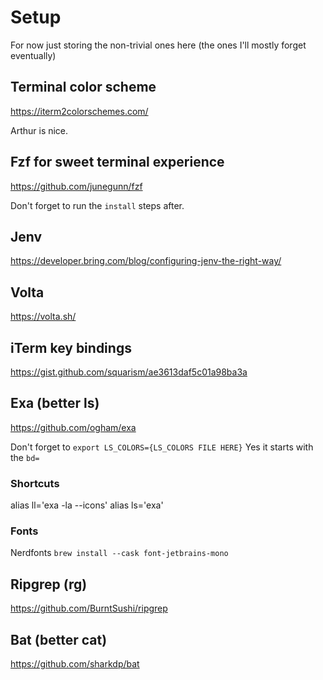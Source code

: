 # Setup

For now just storing the non-trivial ones here (the ones I'll mostly forget eventually)

## Terminal color scheme

https://iterm2colorschemes.com/

Arthur is nice.

## Fzf for sweet terminal experience

https://github.com/junegunn/fzf

Don't forget to run the `install` steps after.

## Jenv

https://developer.bring.com/blog/configuring-jenv-the-right-way/

## Volta

https://volta.sh/

## iTerm key bindings

https://gist.github.com/squarism/ae3613daf5c01a98ba3a

## Exa (better ls)

https://github.com/ogham/exa

Don't forget to `export LS_COLORS={LS_COLORS FILE HERE}`
Yes it starts with the `bd=`

### Shortcuts

alias ll='exa -la --icons'
alias ls='exa'

### Fonts

Nerdfonts
`brew install --cask font-jetbrains-mono`

## Ripgrep (rg)

https://github.com/BurntSushi/ripgrep

## Bat (better cat)

https://github.com/sharkdp/bat
